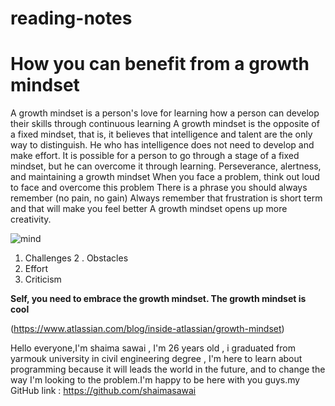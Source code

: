 # reading-notes
# How you can benefit from a growth mindset

A growth mindset is a person's love for learning how a person can develop their skills through continuous learning
A growth mindset is the opposite of a fixed mindset, that is, it believes that intelligence and talent are the only way to distinguish. He who has intelligence does not need to develop and make effort. It is possible for a person to go through a stage of a fixed mindset, but he can overcome it through learning.
Perseverance, alertness, and maintaining a growth mindset
When you face a problem, think out loud to face and overcome this problem
There is a phrase you should always remember (no pain, no gain)
Always remember that frustration is short term and that will make you feel better
A growth mindset opens up more creativity.

![mind](https://www.innerdrive.co.uk/wp-content/uploads/2017/05/How-to-develop-a-growth-mindset-.png)
1. Challenges
2 . Obstacles
4. Effort
5. Criticism


**Self, you need to embrace the growth mindset. The growth mindset is cool**

(https://www.atlassian.com/blog/inside-atlassian/growth-mindset)

Hello everyone,I'm shaima sawai , I'm 26 years old , i graduated from yarmouk university in civil engineering degree , I'm here to learn about programming because it will leads the world in the future, and to change the way I'm looking to the problem.I'm happy to be here with you guys.my GitHub link : https://github.com/shaimasawai
